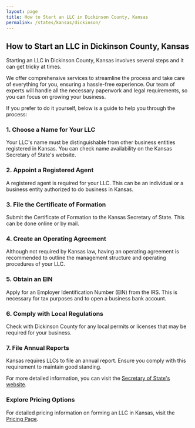 ```yaml
---
layout: page
title: How to Start an LLC in Dickinson County, Kansas
permalink: /states/kansas/dickinson/
---
```


<h2>How to Start an LLC in Dickinson County, Kansas</h2>

<p>Starting an LLC in Dickinson County, Kansas involves several steps and it can get tricky at times.</p>

<p>We offer comprehensive services to streamline the process and take care of everything for you, ensuring a hassle-free experience. Our team of experts will handle all the necessary paperwork and legal requirements, so you can focus on growing your business.</p>

<p>If you prefer to do it yourself, below is a guide to help you through the process:</p>

<h3>1. Choose a Name for Your LLC</h3>
<p>Your LLC's name must be distinguishable from other business entities registered in Kansas. You can check name availability on the Kansas Secretary of State's website.</p>

<h3>2. Appoint a Registered Agent</h3>
<p>A registered agent is required for your LLC. This can be an individual or a business entity authorized to do business in Kansas.</p>

<h3>3. File the Certificate of Formation</h3>
<p>Submit the Certificate of Formation to the Kansas Secretary of State. This can be done online or by mail.</p>

<h3>4. Create an Operating Agreement</h3>
<p>Although not required by Kansas law, having an operating agreement is recommended to outline the management structure and operating procedures of your LLC.</p>

<h3>5. Obtain an EIN</h3>
<p>Apply for an Employer Identification Number (EIN) from the IRS. This is necessary for tax purposes and to open a business bank account.</p>

<h3>6. Comply with Local Regulations</h3>
<p>Check with Dickinson County for any local permits or licenses that may be required for your business.</p>

<h3>7. File Annual Reports</h3>
<p>Kansas requires LLCs to file an annual report. Ensure you comply with this requirement to maintain good standing.</p>

<p>For more detailed information, you can visit the <a href="https://www.sos.kansas.gov/">Secretary of State's website</a>.</p>

<h3>Explore Pricing Options</h3>
<p>For detailed pricing information on forming an LLC in Kansas, visit the <a href="{ '/new-pricing/' | relative_url }">Pricing Page</a>.</p>
